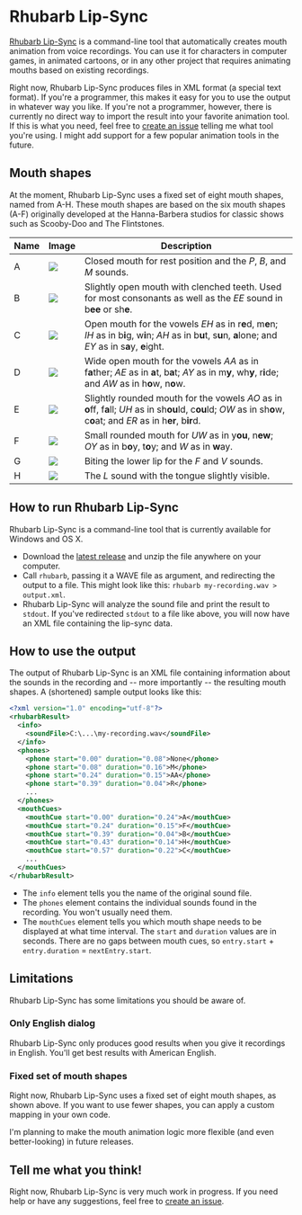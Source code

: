 # Rhubarb Lip-Sync

[Rhubarb Lip-Sync](https://github.com/DanielSWolf/rhubarb-lip-sync) is a command-line tool that automatically creates mouth animation from voice recordings. You can use it for characters in computer games, in animated cartoons, or in any other project that requires animating mouths based on existing recordings.

Right now, Rhubarb Lip-Sync produces files in XML format (a special text format). If you're a programmer, this makes it easy for you to use the output in whatever way you like. If you're not a programmer, however, there is currently no direct way to import the result into your favorite animation tool. If this is what you need, feel free to [create an issue](https://github.com/DanielSWolf/rhubarb-lip-sync/issues) telling me what tool you're using. I might add support for a few popular animation tools in the future.

## Mouth shapes

At the moment, Rhubarb Lip-Sync uses a fixed set of eight mouth shapes, named from A-H. These mouth shapes are based on the six mouth shapes (A-F) originally developed at the Hanna-Barbera studios for classic shows such as Scooby-Doo and The Flintstones.

| Name | Image | Description |
| ---- | ----- | ----------- |
| A | ![](http://sunewatts.dk/lipsync/lipsync/img/adam/A.png) | Closed mouth for rest position and the *P*, *B*, and *M* sounds. |
| B | ![](http://sunewatts.dk/lipsync/lipsync/img/adam/B.png) | Slightly open mouth with clenched teeth. Used for most consonants as well as the *EE* sound in b**ee** or sh**e**. |
| C | ![](http://sunewatts.dk/lipsync/lipsync/img/adam/C.png) | Open mouth for the vowels *EH* as in r**e**d, m**e**n; *IH* as in b**i**g, w**i**n; *AH* as in b**u**t, s**u**n, **a**lone; and *EY* as in s**a**y, **e**ight. |
| D | ![](http://sunewatts.dk/lipsync/lipsync/img/adam/D.png) | Wide open mouth for the vowels *AA* as in f**a**ther; *AE* as in **a**t, b**a**t; *AY* as in m**y**, wh**y**, r**i**de; and *AW* as in h**o**w, n**o**w. |
| E | ![](http://sunewatts.dk/lipsync/lipsync/img/adam/E.png) | Slightly rounded mouth for the vowels *AO* as in **o**ff, f**a**ll; *UH* as in sh**ou**ld, c**ou**ld; *OW* as in sh**o**w, c**o**at; and *ER* as in h**er**, b**ir**d. |
| F | ![](http://sunewatts.dk/lipsync/lipsync/img/adam/F.png) | Small rounded mouth for *UW* as in y**ou**, n**ew**; *OY* as in b**o**y, t**o**y; and *W* as in **w**ay. |
| G | ![](http://sunewatts.dk/lipsync/lipsync/img/adam/G.png) | Biting the lower lip for the *F* and *V* sounds. |
| H | ![](http://sunewatts.dk/lipsync/lipsync/img/adam/H.png) | The *L* sound with the tongue slightly visible. |

## How to run Rhubarb Lip-Sync

Rhubarb Lip-Sync is a command-line tool that is currently available for Windows and OS X.

* Download the [latest release](https://github.com/DanielSWolf/rhubarb-lip-sync/releases) and unzip the file anywhere on your computer.
* Call `rhubarb`, passing it a WAVE file as argument, and redirecting the output to a file. This might look like this: `rhubarb my-recording.wav > output.xml`.
* Rhubarb Lip-Sync will analyze the sound file and print the result to `stdout`. If you've redirected `stdout` to a file like above, you will now have an XML file containing the lip-sync data.

## How to use the output

The output of Rhubarb Lip-Sync is an XML file containing information about the sounds in the recording and -- more importantly -- the resulting mouth shapes. A (shortened) sample output looks like this:

```xml
<?xml version="1.0" encoding="utf-8"?>
<rhubarbResult>
  <info>
    <soundFile>C:\...\my-recording.wav</soundFile>
  </info>
  <phones>
    <phone start="0.00" duration="0.08">None</phone>
    <phone start="0.08" duration="0.16">M</phone>
    <phone start="0.24" duration="0.15">AA</phone>
    <phone start="0.39" duration="0.04">R</phone>
    ...
  </phones>
  <mouthCues>
    <mouthCue start="0.00" duration="0.24">A</mouthCue>
    <mouthCue start="0.24" duration="0.15">F</mouthCue>
    <mouthCue start="0.39" duration="0.04">B</mouthCue>
    <mouthCue start="0.43" duration="0.14">H</mouthCue>
    <mouthCue start="0.57" duration="0.22">C</mouthCue>
    ...
  </mouthCues>
</rhubarbResult>
```

* The `info` element tells you the name of the original sound file.
* The `phones` element contains the individual sounds found in the recording. You won't usually need them.
* The `mouthCues` element tells you which mouth shape needs to be displayed at what time interval. The `start` and `duration` values are in seconds. There are no gaps between mouth cues, so `entry.start` + `entry.duration` = `nextEntry.start`.

## Limitations

Rhubarb Lip-Sync has some limitations you should be aware of.

### Only English dialog

Rhubarb Lip-Sync only produces good results when you give it recordings in English. You'll get best results with American English.

### Fixed set of mouth shapes

Right now, Rhubarb Lip-Sync uses a fixed set of eight mouth shapes, as shown above. If you want to use fewer shapes, you can apply a custom mapping in your own code.

I'm planning to make the mouth animation logic more flexible (and even better-looking) in future releases.

## Tell me what you think!

Right now, Rhubarb Lip-Sync is very much work in progress. If you need help or have any suggestions, feel free to [create an issue](https://github.com/DanielSWolf/rhubarb-lip-sync/issues).
